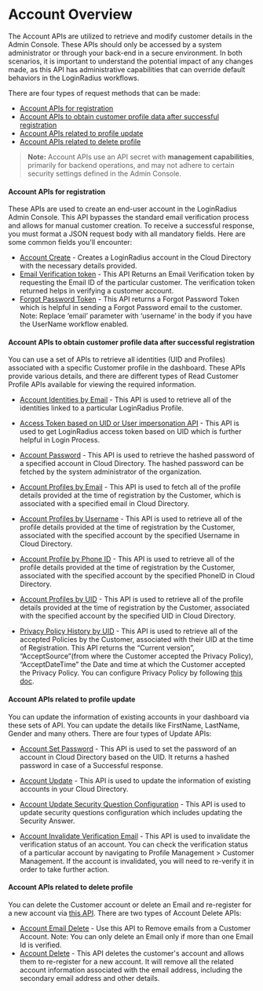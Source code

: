 
# Account Overview

The Account APIs are utilized to retrieve and modify customer details in the Admin Console. These APIs should only be accessed by a system administrator or through your back-end in a secure environment. In both scenarios, it is important to understand the potential impact of any changes made, as this API has administrative capabilities that can override default behaviors in the LoginRadius workflows.

There are four types of request methods that can be made:

- [Account APIs for registration](#accountapisforregistration0)
- [Account APIs to obtain customer profile data after successful registration](#accountapistoobtaincustomerprofiledataaftersuccessfulregistration1)
- [Account APIs related to profile update](#accountapisrelatedtoprofileupdate2)
- [Account APIs related to delete profile](#accountapisrelatedtodeleteprofile3)

> **Note:** Account APIs use an API secret with **management capabilities**, primarily for backend operations, and may not adhere to certain security settings defined in the Admin Console.

#### Account APIs for registration

These APIs are used to create an end-user account in the LoginRadius Admin Console. This API bypasses the standard email verification process and allows for manual customer creation. To receive a successful response, you must format a JSON request body with all mandatory fields. Here are some common fields you'll encounter:

- [Account Create](/api/v2/customer-identity-api/account/account-create) - Creates a LoginRadius account in the Cloud Directory with the necessary details provided. 
- [Email Verification token](/api/v2/customer-identity-api/account/get-email-verification-token) - This API Returns an Email Verification token by requesting the Email ID of the particular customer. The verification token returned helps in verifying a customer account.
- [Forgot Password Token](/api/v2/customer-identity-api/account/get-forgot-password-token) - This API returns a Forgot Password Token which is helpful in sending a Forgot Password email to the customer. Note: Replace ‘email’ parameter with ‘username’ in the body if you have the UserName workflow enabled.


#### Account APIs to obtain customer profile data after successful registration

You can use a set of APIs to retrieve all identities (UID and Profiles) associated with a specific Customer profile in the dashboard. These APIs provide various details, and there are different types of Read Customer Profile APIs available for viewing the required information.



- [Account Identities by Email](/api/v2/customer-identity-api/account/account-identities-by-email) - This API is used to retrieve all of the identities linked to a particular LoginRadius Profile.
- [Access Token based on UID or User impersonation API](/api/v2/customer-identity-api/account/account-impersonation-api) - This API is used to get LoginRadius access token based on UID which is further helpful in Login Process.

- [Account Password](/api/v2/customer-identity-api/account/account-password) - This API is used to retrieve the hashed password of a specified account in Cloud Directory. The hashed password can be fetched by the system administrator of the organization.

- [Account Profiles by Email](/api/v2/customer-identity-api/account/account-profiles-by-email) - This API is used to fetch all of the profile details provided at the time of registration by the Customer, which is associated with a  specified email in Cloud Directory.

- [Account Profiles by Username](/api/v2/customer-identity-api/account/account-profiles-by-user-name) - This API is used to retrieve all of the profile details provided at the time of registration by the Customer, associated with the specified account by the specified Username in Cloud Directory.

- [Account Profile by Phone ID](/api/v2/customer-identity-api/account/account-profiles-by-phone-id) - This API is used to retrieve all of the profile details provided at the time of registration by the Customer, associated with the specified account by the specified PhoneID in Cloud Directory.

- [Account Profiles by UID](/api/v2/customer-identity-api/account/account-profiles-by-uid) - This API is used to retrieve all of the profile details provided at the time of registration by the Customer, associated with the specified account by the specified UID in Cloud Directory.


- [Privacy Policy History by UID](/api/v2/customer-identity-api/account/privacy-policy-history-by-uid) - This API is used to retrieve all of the accepted Policies by the Customer, associated with their UID at the time of Registration. This API returns the “Current version”, “AcceptSource”(from where the Customer accepted the Privacy Policy), “AcceptDateTime” the Date and time at which the Customer accepted the Privacy Policy. You can configure Privacy Policy by following [this doc](/api/v2/dashboard/data-governance/privacy-policy).



#### Account APIs related to profile update
You can update the information of existing accounts in your dashboard via these sets of API. You can update the details like FirstName, LastName, Gender and many others. There are  four types of Update APIs:

- [Account Set Password](/api/v2/customer-identity-api/account/account-set-password) - This API is used to set the password of an account in Cloud Directory based on the UID. It returns a hashed password in case of a Successful response.
- [Account Update](/api/v2/customer-identity-api/account/account-update) - This API is used to update the information of existing accounts in your Cloud Directory. 

- [Account Update Security Question Configuration](/api/v2/customer-identity-api/account/account-update-security-question) - This API is used to update security questions configuration which includes updating the Security Answer.

- [Account Invalidate Verification Email](/api/v2/customer-identity-api/account/account-invalidate-verification-email) - This API is used to invalidate the verification status of an account. You can check the verification status of a particular account by navigating to Profile Management > Customer Management. If the account is invalidated, you will need to re-verify it in order to take further action.


#### Account APIs related to delete profile
You can delete the Customer account or delete an Email and re-register for a new account via [this API](/api/v2/customer-identity-api/account/account-delete).
There are two types of Account Delete APIs:

- [Account Email Delete](/api/v2/customer-identity-api/account/account-email-delete) - Use this API to Remove emails from a Customer Account. Note: You can only delete an Email only if more than one Email Id is verified. 
- [Account Delete](/api/v2/customer-identity-api/account/account-delete) - This API deletes the customer's account and allows them to re-register for a new account. It will remove all the related account information associated with the email address, including the secondary email address and other details.